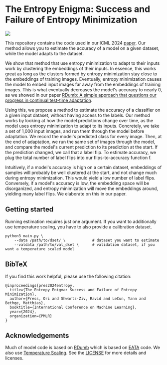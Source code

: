 # The Entropy Enigma: Success and Failure of Entropy Minimization

![](fit_and_est.png)

This repository contains the code used in our ICML 2024 [paper](https://oripress.com/_pages/EntropyEnigma.pdf).
Our method allows you to estimate the accuracy of a model on a given dataset, while the model adapts to the dataset.

We show that method that use entropy minimization to adapt to their inputs work by clustering the embeddings of their inputs.
In essence, this works great as long as the clusters formed by entropy minimization stay close to 
the embeddings of training images. Eventually, entropy minimization causes the model to embed input images far away
from the embeddings of training images. This is what eventually decreases the model's accuracy to nearly 0, as 
we showed in our paper [RDumb: A simple approach that questions our progress in continual test-time adaptation](https://github.com/oripress/ccc).   

Using this, we propose a method to estimate the accuracy of a classifier on a given input dataset, 
without having access to the labels. Our method works by looking at how the model predictions change over time, as the model 
uses entropy minimization to adapt to its inputs. Concretely, we take a set of 1,000 input images, and run them through
the model before adaptation. We record the model's predicted class for every image. Then, at the end of adaptation, we run the same set of images 
through the model, and compare the model's current prediction to its prediction at the start. If the prediction changed,
we call that a label flip. To estimate accuracy, we plug the total number of label flips into our flips-to-accuracy function f.

Intuitively, if a model's accuracy is high on a certain dataset, embeddings of samples will probably be well clustered at the start, and not change much during 
entropy minimization. This would yield a low number of label flips. Conversely, if a model's accuracy is low, the embedding space will be disorganized, 
and entropy minimization will move the embeddings around, yielding many label flips. We elaborate on this in our paper. 


## Getting started
Running estimation requires just one argument. If you want to additionally use temperature scaling, 
you have to also provide a calibration dataset. 
```
python3 main.py \
    --data /path/to/dset/ \            # dataset you want to estimate
    --valdata /path/to/val_dset \      # validation dataset, if you want a temperature scaled model
```


## BibTeX
If you find this work helpful, please use the following citation:
```
@inproceedings{pres2024entropy,
  title={The Entropy Enigma: Success and Failure of Entropy Minimization},
  author={Press, Ori and Shwartz-Ziv, Ravid and LeCun, Yann and Bethge, Matthias},
  booktitle={International Conference on Machine Learning},
  year={2024},
  organization={PMLR}
}
```



## Acknowledgements
Much of model code is based on [RDumb](https://github.com/oripress/CCC/) which is based on [EATA](https://github.com/mr-eggplant/EATA/) code.
We also use [Temperature Scaling](https://github.com/gpleiss/temperature_scaling).
See the [LICENSE](https://github.com/oripress/EntropyEnigma/blob/master/LICENSE) for more details and licenses.
